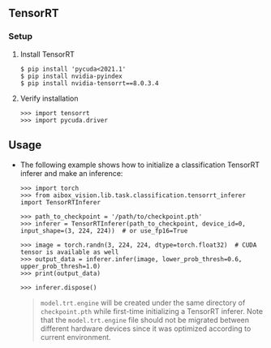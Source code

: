 ## TensorRT


### Setup

1. Install TensorRT

    ```
    $ pip install 'pycuda<2021.1'
    $ pip install nvidia-pyindex
    $ pip install nvidia-tensorrt==8.0.3.4
    ``` 

1. Verify installation

    ```
    >>> import tensorrt
    >>> import pycuda.driver
    ``` 

 
## Usage

* The following example shows how to initialize a classification TensorRT inferer and make an inference:

    ```
    >>> import torch
    >>> from aibox_vision.lib.task.classification.tensorrt_inferer import TensorRTInferer
  
    >>> path_to_checkpoint = '/path/to/checkpoint.pth'
    >>> inferer = TensorRTInferer(path_to_checkpoint, device_id=0, input_shape=(3, 224, 224))  # or use_fp16=True
  
    >>> image = torch.randn(3, 224, 224, dtype=torch.float32)  # CUDA tensor is available as well
    >>> output_data = inferer.infer(image, lower_prob_thresh=0.6, upper_prob_thresh=1.0)
    >>> print(output_data)
  
    >>> inferer.dispose()
    ```
  
    > `model.trt.engine` will be created under the same directory of `checkpoint.pth`
    > while first-time initializing a TensorRT inferer.
    > Note that the `model.trt.engine` file should not be migrated between different hardware devices
    > since it was optimized according to current environment. 
 